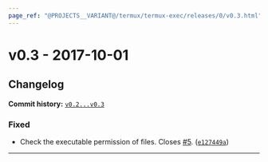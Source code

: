 ```yaml
---
page_ref: "@PROJECTS__VARIANT@/termux/termux-exec/releases/0/v0.3.html"
---
```


# v0.3 - 2017-10-01

## Changelog

**Commit history:** [`v0.2...v0.3`](https://github.com/termux/termux-exec/compare/v0.2...v0.3)

### Fixed

- Check the executable permission of files. Closes [#5](https://github.com/termux/termux-exec/issues/5). ([`e127449a`](https://github.com/termux/termux-exec/commit/e127449a))

---

&nbsp;
